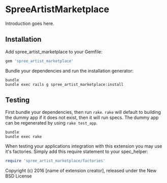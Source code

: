 SpreeArtistMarketplace
======================

Introduction goes here.

Installation
------------

Add spree_artist_marketplace to your Gemfile:

```ruby
gem 'spree_artist_marketplace'
```

Bundle your dependencies and run the installation generator:

```shell
bundle
bundle exec rails g spree_artist_marketplace:install
```

Testing
-------

First bundle your dependencies, then run `rake`. `rake` will default to building the dummy app if it does not exist, then it will run specs. The dummy app can be regenerated by using `rake test_app`.

```shell
bundle
bundle exec rake
```

When testing your applications integration with this extension you may use it's factories.
Simply add this require statement to your spec_helper:

```ruby
require 'spree_artist_marketplace/factories'
```

Copyright (c) 2016 [name of extension creator], released under the New BSD License
